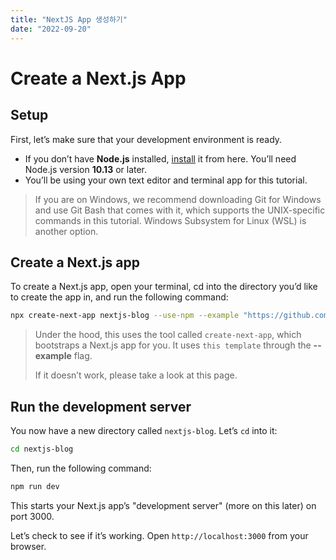 ```yaml
---
title: "NextJS App 생성하기"
date: "2022-09-20"
---
```


# Create a Next.js App

## Setup
First, let’s make sure that your development environment is ready.

* If you don’t have **Node.js** installed, [install](https://nodejs.org/en/) it from here. You’ll need Node.js version **10.13** or later.
* You’ll be using your own text editor and terminal app for this tutorial.

> If you are on Windows, we recommend downloading Git for Windows and use Git Bash that comes with it, which supports the UNIX-specific commands in this tutorial. Windows Subsystem for Linux (WSL) is another option.

## Create a Next.js app
To create a Next.js app, open your terminal, cd into the directory you’d like to create the app in, and run the following command:

```bash
npx create-next-app nextjs-blog --use-npm --example "https://github.com/vercel/next-learn/tree/master/basics/learn-starter"
```

> Under the hood, this uses the tool called ``create-next-app``, which bootstraps a Next.js app for you. It uses ``this template`` through the **--example** flag.
>
> If it doesn’t work, please take a look at this page.

## Run the development server
You now have a new directory called ``nextjs-blog``. Let’s ``cd`` into it:

```bash
cd nextjs-blog
```

Then, run the following command:

```bash
npm run dev
```

This starts your Next.js app’s "development server" (more on this later) on port 3000.

Let’s check to see if it’s working. Open ``http://localhost:3000`` from your browser.